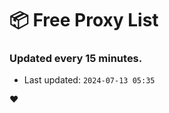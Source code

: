 # :package: Free Proxy List
### Updated every 15 minutes.

- Last updated: `2024-07-13 05:35`

:heart:
